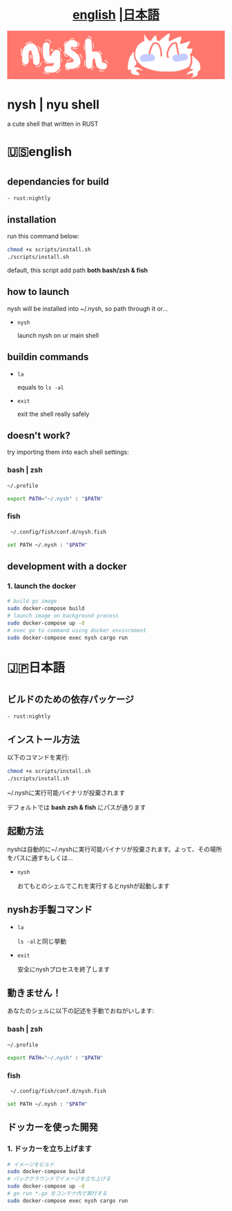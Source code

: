 <h1 align="center"> <a href="#english">english</a> |<a href="#japanese">日本語</a></h1>

![README LOGO](_img/bk.png)
# nysh | nyu shell

a cute shell that written in RUST

<h1 align="left" id="english"> 🇺🇸english<h1>

## dependancies for build

    - rust:nightly 

## installation

run this command below:

```bash
chmod +x scripts/install.sh
./scripts/install.sh
```

default, this script add path **both bash/zsh & fish**

## how to launch

nysh will be installed into ~/.nysh, so path through it or...

- ```nysh``` 

    launch nysh on ur main shell

## buildin commands

- ```la``` 

    equals to ```ls -al```

- ```exit``` 

    exit the shell really safely


## doesn't work? 
try importing them into each shell settings:
### bash | zsh

``` ~/.profile ```

```bash
export PATH="~/.nysh" : "$PATH" 
```

### fish
    
``` ~/.config/fish/conf.d/nysh.fish```

```bash
set PATH ~/.nysh : "$PATH" 
```

## development with a docker

### 1. launch the docker

```bash
# build go image
sudo docker-compose build
# launch image on background process
sudo docker-compose up -d
# exec go to command using docker envinroment
sudo docker-compose exec nysh cargo run
```

<h1 align="left" id="japanese"> 🇯🇵日本語<h1>

## ビルドのための依存パッケージ

    - rust:nightly 

## インストール方法

以下のコマンドを実行:

```bash
chmod +x scripts/install.sh
./scripts/install.sh
```

~/.nyshに実行可能バイナリが投棄されます

デフォルトでは **bash zsh & fish** にパスが通ります

## 起動方法

nyshは自動的に~/.nyshに実行可能バイナリが投棄されます。よって、その場所をパスに通すもしくは...

- ```nysh``` 

    おてもとのシェルでこれを実行するとnyshが起動します

## nyshお手製コマンド

- ```la``` 

    ```ls -al```と同じ挙動

- ```exit``` 

    安全にnyshプロセスを終了します


## 動きません！
あなたのシェルに以下の記述を手動でおねがいします:
### bash | zsh

``` ~/.profile ```

```bash
export PATH="~/.nysh" : "$PATH" 
```

### fish
    
``` ~/.config/fish/conf.d/nysh.fish```

```bash
set PATH ~/.nysh : "$PATH" 
```

## ドッカーを使った開発

### 1. ドッカーを立ち上げます

```bash
# イメージをビルド
sudo docker-compose build
# バックグラウンドでイメージを立ち上げる
sudo docker-compose up -d
# go run *.go をコンテナ内で実行する
sudo docker-compose exec nysh cargo run
```
